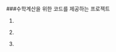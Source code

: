 ###수학계산을 위한 코드를 제공하는 프로젝트
1. ~~~~~~~~~~~~~~~~~~~~~~~~~~~~~~
2. ~~~~~~~~~~~~~~~~~~~~~~~~~~~~~~
3. ~~~~~~~~~~~~~~~~~~~~~~~~~~~~~~
